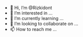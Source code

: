 - 👋 Hi, I’m @Rizkidont
- 👀 I’m interested in ...
- 🌱 I’m currently learning ...
- 💞️ I’m looking to collaborate on ...
- 📫 How to reach me ...

<!---
Rizkidont/Rizkidont is a ✨ special ✨ repository because its `README.md` (this file) appears on your GitHub profile.
You can click the Preview link to take a look at your changes.
--->
